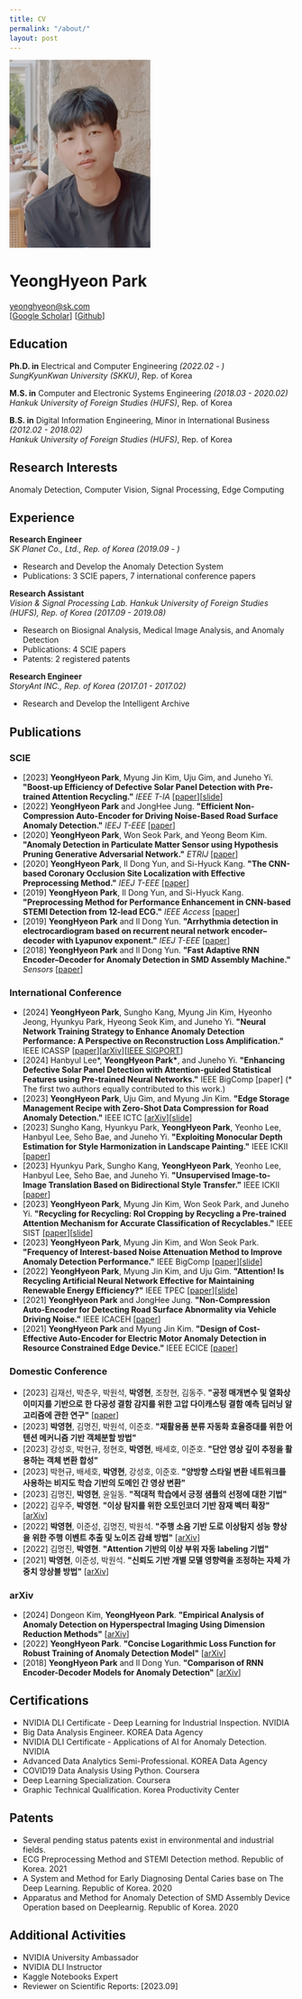 ```yaml
---
title: CV
permalink: "/about/"
layout: post
---
```


<img src="https://github.com/YeongHyeon/YeongHyeon.github.io/blob/master/images/profile.jpeg?raw=true" width="250"><br/>   

# YeongHyeon Park
yeonghyeon@sk.com<br/>
[<a href="https://scholar.google.com/citations?user=cZq6j0MAAAAJ&hl=en">Google Scholar</a>]
[<a href="https://github.com/YeongHyeon">Github</a>]

## Education

**Ph.D. in** Electrical and Computer Engineering _(2022.02 - )_ <br/>
*SungKyunKwan University (SKKU)*, Rep. of Korea

**M.S. in** Computer and Electronic Systems Engineering _(2018.03 - 2020.02)_ <br/>
*Hankuk University of Foreign Studies (HUFS)*, Rep. of Korea

**B.S. in** Digital Information Engineering, Minor in International Business _(2012.02 - 2018.02)_ <br/>
*Hankuk University of Foreign Studies (HUFS)*, Rep. of Korea


## Research Interests

Anomaly Detection, Computer Vision, Signal Processing, Edge Computing


## Experience
**Research Engineer** <br/>
*SK Planet Co., Ltd., Rep. of Korea* _(2019.09 - )_ <br/>
  - Research and Develop the Anomaly Detection System
  - Publications: 3 SCIE papers, 7 international conference papers

**Research Assistant** <br/>
*Vision & Signal Processing Lab. Hankuk University of Foreign Studies (HUFS), Rep. of Korea* _(2017.09 - 2019.08)_ <br/>
  - Research on Biosignal Analysis, Medical Image Analysis, and Anomaly Detection
  - Publications: 4 SCIE papers 
  - Patents: 2 registered patents

**Research Engineer** <br/>
*StoryAnt INC., Rep. of Korea* _(2017.01 - 2017.02)_ <br/> 
  - Research and Develop the Intelligent Archive


## Publications

### SCIE
* [2023] <strong>YeongHyeon Park</strong>, Myung Jin Kim, Uju Gim, and Juneho Yi. <strong>"Boost-up Efficiency of Defective Solar Panel Detection with Pre-trained Attention Recycling."</strong> *IEEE T-IA* [<a href="https://ieeexplore.ieee.org/document/10065567">paper</a>][<a href="https://github.com/YeongHyeon/Conference_History/raw/main/2023-IEEE-TIA.pdf">slide</a>]  
* [2022] <strong>YeongHyeon Park</strong> and JongHee Jung. <strong>"Efficient Non-Compression Auto-Encoder for Driving Noise-Based Road Surface Anomaly Detection."</strong> *IEEJ T-EEE* [<a href="https://doi.org/10.1002/tee.23672">paper</a>]  
* [2020] <strong>YeongHyeon Park</strong>, Won Seok Park, and Yeong Beom Kim. <strong>"Anomaly Detection in Particulate Matter Sensor using Hypothesis Pruning Generative Adversarial Network."</strong> *ETRIJ* [<a href="https://onlinelibrary.wiley.com/doi/full/10.4218/etrij.2020-0052">paper</a>]  
* [2020] <strong>YeongHyeon Park</strong>, Il Dong Yun, and Si-Hyuck Kang. <strong>"The CNN-based Coronary Occlusion Site Localization with Effective Preprocessing Method."</strong> *IEEJ T-EEE* [<a href="https://onlinelibrary.wiley.com/doi/abs/10.1002/tee.23225">paper</a>]  
* [2019] <strong>YeongHyeon Park</strong>, Il Dong Yun, and Si-Hyuck Kang. <strong>"Preprocessing Method for Performance Enhancement in CNN-based STEMI Detection from 12-lead ECG."</strong> *IEEE Access* [<a href="https://ieeexplore.ieee.org/abstract/document/8771175">paper</a>]  
* [2019] <strong>YeongHyeon Park</strong> and Il Dong Yun. <strong>"Arrhythmia detection in electrocardiogram based on recurrent neural network encoder–decoder with Lyapunov exponent."</strong> *IEEJ T-EEE* [<a href="https://onlinelibrary.wiley.com/doi/abs/10.1002/tee.22927">paper</a>]  
* [2018] <strong>YeongHyeon Park</strong> and Il Dong Yun. <strong>"Fast Adaptive RNN Encoder–Decoder for Anomaly Detection in SMD Assembly Machine."</strong> *Sensors* [<a href="https://www.mdpi.com/1424-8220/18/10/3573">paper</a>]  
  
### International Conference
* [2024] <strong>YeongHyeon Park</strong>, Sungho Kang, Myung Jin Kim, Hyeonho Jeong, Hyunkyu Park, Hyeong Seok Kim, and Juneho Yi. <strong>"Neural Network Training Strategy to Enhance Anomaly Detection Performance: A Perspective on Reconstruction Loss Amplification."</strong> IEEE ICASSP [<a href="https://ieeexplore.ieee.org/document/10446942">paper</a>][<a href="https://arxiv.org/abs/2308.14595">arXiv</a>][<a href="https://sigport.org/documents/neural-network-training-strategy-enhance-anomaly-detection-performance-perspective">IEEE SIGPORT</a>]
* [2024] Hanbyul Lee\*, <strong>YeongHyeon Park\*</strong>, and Juneho Yi. <strong>"Enhancing Defective Solar Panel Detection with Attention-guided Statistical Features using Pre-trained Neural Networks."</strong> IEEE BigComp [paper] (* The first two authors equally contributed to this work.)
* [2023] <strong>YeongHyeon Park</strong>, Uju Gim, and Myung Jin Kim. <strong>"Edge Storage Management Recipe with Zero-Shot Data Compression for Road Anomaly Detection."</strong> IEEE ICTC [<a href="https://arxiv.org/abs/2307.04298">arXiv</a>][<a href="https://github.com/YeongHyeon/Conference_History/raw/main/2023-IEEE-ICTC.pdf">slide</a>]  
* [2023] Sungho Kang, Hyunkyu Park, <strong>YeongHyeon Park</strong>, Yeonho Lee, Hanbyul Lee, Seho Bae, and Juneho Yi. <strong>"Exploiting Monocular Depth Estimation for Style Harmonization in Landscape Painting."</strong> IEEE ICKII [<a href="https://ieeexplore.ieee.org/document/10332789">paper</a>]  
* [2023] Hyunkyu Park, Sungho Kang, <strong>YeongHyeon Park</strong>, Yeonho Lee, Hanbyul Lee, Seho Bae, and Juneho Yi. <strong>"Unsupervised Image-to-Image Translation Based on Bidirectional Style Transfer."</strong> IEEE ICKII [<a href="https://ieeexplore.ieee.org/document/10332712">paper</a>]  
* [2023] <strong>YeongHyeon Park</strong>, Myung Jin Kim, Won Seok Park, and Juneho Yi. <strong>"Recycling for Recycling: RoI Cropping by Recycling a Pre-trained Attention Mechanism for Accurate Classification of Recyclables."</strong> IEEE SIST [<a href="https://ieeexplore.ieee.org/document/10223525">paper</a>][<a href="https://github.com/YeongHyeon/Conference_History/raw/main/2023-IEEE-SIST.pdf">slide</a>]  
* [2023] <strong>YeongHyeon Park</strong>, Myung Jin Kim, and Won Seok Park. <strong>"Frequency of Interest-based Noise Attenuation Method to Improve Anomaly Detection Performance."</strong> IEEE BigComp [<a href="https://ieeexplore.ieee.org/document/10066697">paper</a>][<a href="https://github.com/YeongHyeon/Conference_History/raw/main/2023_IEEE_BigComp.pdf">slide</a>]  
* [2022] <strong>YeongHyeon Park</strong>, Myung Jin Kim, and Uju Gim. <strong>"Attention! Is Recycling Artificial Neural Network Effective for Maintaining Renewable Energy Efficiency?"</strong> IEEE TPEC [<a href="https://ieeexplore.ieee.org/document/9750784">paper</a>][<a href="https://github.com/YeongHyeon/Conference_History/raw/main/2022_IEEE_TPEC.pdf">slide</a>]  
* [2021] <strong>YeongHyeon Park</strong> and JongHee Jung. <strong>"Non-Compression Auto-Encoder for Detecting Road Surface Abnormality via Vehicle Driving Noise."</strong> IEEE ICACEH [<a href="https://ieeexplore.ieee.org/document/9768853">paper</a>]  
* [2021] <strong>YeongHyeon Park</strong> and Myung Jin Kim. <strong>"Design of Cost-Effective Auto-Encoder for Electric Motor Anomaly Detection in Resource Constrained Edge Device."</strong> IEEE ECICE [<a href="https://ieeexplore.ieee.org/document/9645739">paper</a>]  
  
### Domestic Conference
* [2023] 김재선, 박춘우, 박원석, <strong>박영현</strong>, 조창현, 김동주. <strong>"공정 매개변수 및 열화상 이미지를 기반으로 한 다공성 결함 감지를 위한 고압 다이캐스팅 결함 예측 딥러닝 알고리즘에 관한 연구"</strong> [<a href="https://www.dbpia.co.kr/Journal/articleDetail?nodeId=NODE11513747">paper</a>]    
* [2023] <strong>박영현</strong>, 김명진, 박원석, 이준호. <strong>"재활용품 분류 자동화 효율증대를 위한 어텐션 메커니즘 기반 객체분할 방법"</strong>  
* [2023] 강성호, 박현규, 정현호, <strong>박영현</strong>, 배세호, 이준호. <strong>"단안 영상 깊이 추정을 활용하는 객체 변환 합성"</strong>  
* [2023] 박현규, 배세호, <strong>박영현</strong>, 강성호, 이준호. <strong>"양방향 스타일 변환 네트워크를 사용하는 비지도 학습 기반의 도메인 간 영상 변환"</strong>  
* [2023] 김명진, <strong>박영현</strong>, 윤일동. <strong>"적대적 학습에서 긍정 샘플의 선정에 대한 기법"</strong>  
* [2022] 김우주, <strong>박영현</strong>. <strong>"이상 탐지를 위한 오토인코더 기반 잠재 벡터 확장"</strong> [<a href="https://arxiv.org/abs/2201.01416">arXiv</a>]  
* [2022] <strong>박영현</strong>, 이준성, 김명진, 박원석. <strong>"주행 소음 기반 도로 이상탐지 성능 향상을 위한 주행 이벤트 추출 및 노이즈 감쇄 방법"</strong> [<a href="https://arxiv.org/abs/2112.07214">arXiv</a>]  
* [2022] 김명진, <strong>박영현</strong>. <strong>"Attention 기반의 이상 부위 자동 labeling 기법"</strong>  
* [2021] <strong>박영현</strong>, 이준성, 박원석. <strong>"신뢰도 기반 개별 모델 영향력을 조정하는 자체 가중치 앙상블 방법"</strong> [<a href="https://arxiv.org/abs/2104.04120">arXiv</a>]  

### arXiv
* [2024] Dongeon Kim, <strong>YeongHyeon Park</strong>. <strong>"Empirical Analysis of Anomaly Detection on Hyperspectral Imaging Using Dimension Reduction Methods"</strong> [<a href="https://arxiv.org/abs/2401.04437">arXiv</a>]
* [2022] <strong>YeongHyeon Park</strong>. <strong>"Concise Logarithmic Loss Function for Robust Training of Anomaly Detection Model"</strong> [<a href="https://arxiv.org/abs/2201.05748">arXiv</a>]  
* [2018] <strong>YeongHyeon Park</strong> and Il Dong Yun. <strong>"Comparison of RNN Encoder-Decoder Models for Anomaly Detection"</strong> [<a href="https://arxiv.org/abs/1807.06576">arXiv</a>]  


## Certifications
* NVIDIA DLI Certificate - Deep Learning for Industrial Inspection. NVIDIA
* Big Data Analysis Engineer. KOREA Data Agency
* NVIDIA DLI Certificate - Applications of AI for Anomaly Detection. NVIDIA
* Advanced Data Analytics Semi-Professional. KOREA Data Agency
* COVID19 Data Analysis Using Python. Coursera
* Deep Learning Specialization. Coursera
* Graphic Technical Qualification. Korea Productivity Center


## Patents
* Several pending status patents exist in environmental and industrial fields.
* ECG Preprocessing Method and STEMI Detection method. Republic of Korea. 2021
* A System and Method for Early Diagnosing Dental Caries base on The Deep Learning. Republic of Korea. 2020
* Apparatus and Method for Anomaly Detection of SMD Assembly Device Operation based on Deeplearnig. Republic of Korea. 2020


## Additional Activities
* NVIDIA University Ambassador
* NVIDIA DLI Instructor
* Kaggle Notebooks Expert 
* Reviewer on Scientific Reports: [2023.09]
